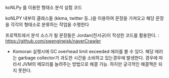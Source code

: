 koNLPy 를 이용한 형태소 분석 실험 코드

koNLPY 내부의 클래스들 (kkma, twitter 등..)을 이용하여 문장을 가져오고 해당 문장을 각각의 형태소로 분류하는 작업을 수행한다

프로젝트에서 분석 소스가 될 문장들은 Jordan(전서규)이 작성한 코드를 활용한다. :  https://github.com/swenginejsk/naverCrawler



* Komoran 실행시에 GC overhead limit exceeded 에러를 볼 수 있다.
 해당 에러는 garbage collector가 과도한 시간을 소비하고 있는경우에 발생한다.
 경우에 따라서 JVM의 메모리를 늘려주는 방법으로 해결 가능.
 하지만 궁극적인 해결책은 되지 못한다.